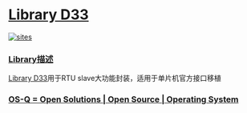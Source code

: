 ﻿# [Library D33](https://github.com/OS-Q/D33)

[![sites](http://182.61.61.133/link/resources/OSQ.png)](http://www.OS-Q.com)

### [Library描述](https://github.com/OS-Q/D33/wiki) 

[Library D33](https://github.com/OS-Q/D33)用于RTU slave大功能封装，适用于单片机官方接口移植

### [OS-Q = Open Solutions | Open Source |  Operating System ](http://www.OS-Q.com/D33)